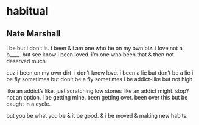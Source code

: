 # habitual
## Nate Marshall
i be but i don’t is. i been & i
am one who be on my own biz. i love
not a b____. but see know i been loved. i’m
one who been that & then not deserved much

cuz i been on my own dirt. i don’t know
love. i been a lie but don’t be a lie
i be fly sometimes but don’t be a fly
sometimes i be addict-like but not high

like an addict’s like. just scratching low stones
like an addict might. stop? not an option.
i be getting mine. been getting over.
been over this but be caught in a cycle.

but you be what you be & it be good.
& i be moved & making new habits.